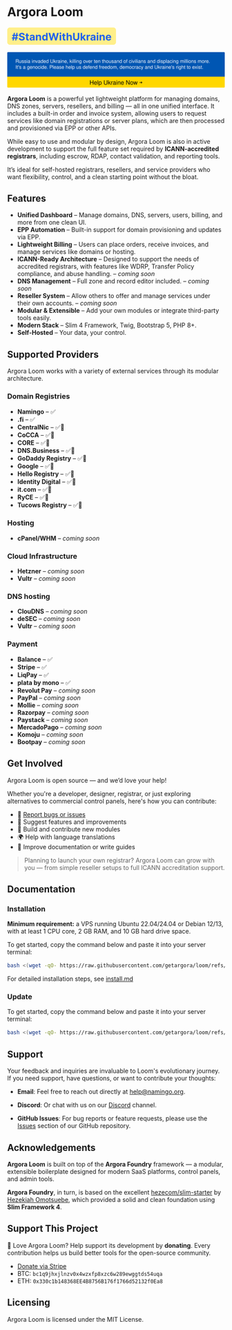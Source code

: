 # Argora Loom

[![StandWithUkraine](https://raw.githubusercontent.com/vshymanskyy/StandWithUkraine/main/badges/StandWithUkraine.svg)](https://github.com/vshymanskyy/StandWithUkraine/blob/main/docs/README.md)

[![SWUbanner](https://raw.githubusercontent.com/vshymanskyy/StandWithUkraine/main/banner2-direct.svg)](https://github.com/vshymanskyy/StandWithUkraine/blob/main/docs/README.md)

**Argora Loom** is a powerful yet lightweight platform for managing domains, DNS zones, servers, resellers, and billing — all in one unified interface. It includes a built-in order and invoice system, allowing users to request services like domain registrations or server plans, which are then processed and provisioned via EPP or other APIs.

While easy to use and modular by design, Argora Loom is also in active development to support the full feature set required by **ICANN-accredited registrars**, including escrow, RDAP, contact validation, and reporting tools.

It’s ideal for self-hosted registrars, resellers, and service providers who want flexibility, control, and a clean starting point without the bloat.

## Features

- **Unified Dashboard** – Manage domains, DNS, servers, users, billing, and more from one clean UI.
- **EPP Automation** – Built-in support for domain provisioning and updates via EPP.
- **Lightweight Billing** – Users can place orders, receive invoices, and manage services like domains or hosting.
- **ICANN-Ready Architecture** – Designed to support the needs of accredited registrars, with features like WDRP, Transfer Policy compliance, and abuse handling. – *coming soon*
- **DNS Management** – Full zone and record editor included. – *coming soon*
- **Reseller System** – Allow others to offer and manage services under their own accounts. – *coming soon*
- **Modular & Extensible** – Add your own modules or integrate third-party tools easily.
- **Modern Stack** – Slim 4 Framework, Twig, Bootstrap 5, PHP 8+.
- **Self-Hosted** – Your data, your control.

## Supported Providers

Argora Loom works with a variety of external services through its modular architecture.

### Domain Registries

- **Namingo** – ✅
- **.fi** – ✅
- **CentralNic** – ✅🧪
- **CoCCA** – ✅🧪
- **CORE** – ✅🧪
- **DNS.Business** – ✅🧪
- **GoDaddy Registry** – ✅🧪
- **Google** – ✅🧪
- **Hello Registry** – ✅🧪
- **Identity Digital** – ✅🧪
- **it.com** – ✅🧪
- **RyCE** – ✅🧪
- **Tucows Registry** – ✅🧪

### Hosting

- **cPanel/WHM** – *coming soon*

### Cloud Infrastructure

- **Hetzner** – *coming soon*
- **Vultr** – *coming soon*

### DNS hosting

- **ClouDNS** – *coming soon*
- **deSEC** – *coming soon*
- **Vultr** – *coming soon*

### Payment

- **Balance** – ✅
- **Stripe** – ✅
- **LiqPay** – ✅
- **plata by mono** – ✅
- **Revolut Pay** – *coming soon*
- **PayPal** – *coming soon*
- **Mollie** – *coming soon*
- **Razorpay** – *coming soon*
- **Paystack** – *coming soon*
- **MercadoPago** – *coming soon*
- **Komoju** – *coming soon*
- **Bootpay** – *coming soon*

## Get Involved

Argora Loom is open source — and we’d love your help!

Whether you're a developer, designer, registrar, or just exploring alternatives to commercial control panels, here's how you can contribute:

- 🐞 [Report bugs or issues](https://github.com/argora/loom/issues)
- 🌟 Suggest features and improvements
- 🧩 Build and contribute new modules
- 🌍 Help with language translations
- 📄 Improve documentation or write guides

> Planning to launch your own registrar? Argora Loom can grow with you — from simple reseller setups to full ICANN accreditation support.

## Documentation

### Installation

**Minimum requirement:** a VPS running Ubuntu 22.04/24.04 or Debian 12/13, with at least 1 CPU core, 2 GB RAM, and 10 GB hard drive space.

To get started, copy the command below and paste it into your server terminal:

```bash
bash <(wget -qO- https://raw.githubusercontent.com/getargora/loom/refs/heads/main/docs/install.sh)
```

For detailed installation steps, see [install.md](docs/install.md)

### Update

To get started, copy the command below and paste it into your server terminal:

```bash
bash <(wget -qO- https://raw.githubusercontent.com/getargora/loom/refs/heads/main/docs/update.sh)
```

## Support

Your feedback and inquiries are invaluable to Loom's evolutionary journey. If you need support, have questions, or want to contribute your thoughts:

- **Email**: Feel free to reach out directly at [help@namingo.org](mailto:help@namingo.org).

- **Discord**: Or chat with us on our [Discord](https://discord.gg/97R9VCrWgc) channel.
  
- **GitHub Issues**: For bug reports or feature requests, please use the [Issues](https://github.com/argora/loom/issues) section of our GitHub repository.

## Acknowledgements

**Argora Loom** is built on top of the **Argora Foundry** framework — a modular, extensible boilerplate designed for modern SaaS platforms, control panels, and admin tools.

**Argora Foundry**, in turn, is based on the excellent [hezecom/slim-starter](https://github.com/omotsuebe/slim-starter) by [Hezekiah Omotsuebe](https://github.com/omotsuebe), which provided a solid and clean foundation using **Slim Framework 4**.

## Support This Project

💖 Love Argora Loom? Help support its development by **donating**. Every contribution helps us build better tools for the open-source community.

- [Donate via Stripe](https://donate.stripe.com/7sI2aI4jV3Offn28ww)
- BTC: `bc1q9jhxjlnzv0x4wzxfp8xzc6w289ewggtds54uqa`
- ETH: `0x330c1b148368EE4B8756B176f1766d52132f0Ea8`

## Licensing

Argora Loom is licensed under the MIT License.